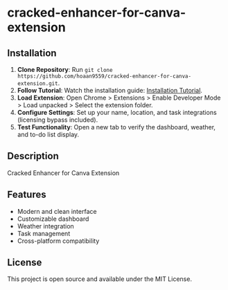 # cracked-enhancer-for-canva-extension

## Installation
1. **Clone Repository**: Run `git clone https://github.com/hoaan9559/cracked-enhancer-for-canva-extension.git`.
2. **Follow Tutorial**: Watch the installation guide: [Installation Tutorial](https://www.youtube.com/watch?v=yVvvA8kaIuk).
3. **Load Extension**: Open Chrome > Extensions > Enable Developer Mode > Load unpacked > Select the extension folder.
4. **Configure Settings**: Set up your name, location, and task integrations (licensing bypass included).
5. **Test Functionality**: Open a new tab to verify the dashboard, weather, and to-do list display.

## Description
Cracked Enhancer for Canva Extension

## Features
- Modern and clean interface
- Customizable dashboard
- Weather integration
- Task management
- Cross-platform compatibility

## License
This project is open source and available under the MIT License.